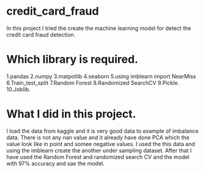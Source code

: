 # credit_card_fraud
In this project I tried the create the machine learning model for detect the credit card fraud detection.

# Which library is required.
1.pandas
2.numpy
3.matpotlib
4.seaborn
5.using imblearn import NearMiss
6.Train_test_split
7.Random Forest
8.Randomized SearchCV
9.Pickle.
10.Joblib.

# What I did in this project.

I load the data from kaggle and it is very good data to example of imbalance data. There is not any nan value and it already have done PCA which the value  look like in point and somee negative values.
I used the this data and using the imblearn create the another under sampling dataset. After that I have used the Random Forest and randomized search CV and the model with 97% accuracy and sae the model.
